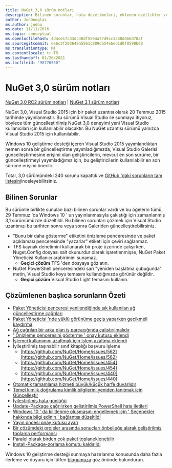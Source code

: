 ```yaml
---
title: NuGet 3,0 sürüm notları
description: Bilinen sorunlar, hata düzeltmeleri, eklenen özellikler ve CCR 'ler dahil olmak üzere NuGet 3.0.0 için sürüm notları.
author: JonDouglas
ms.author: jodou
ms.date: 11/11/2016
ms.topic: conceptual
ms.openlocfilehash: 4d4ce17c33dc38df5504a77d9cc3530d466d70af
ms.sourcegitcommit: ee6c3f203648a5561c809db54ebeb1d0f0598b68
ms.translationtype: MT
ms.contentlocale: tr-TR
ms.lasthandoff: 01/26/2021
ms.locfileid: "98776550"
---
```

# <a name="nuget-30-release-notes"></a>NuGet 3,0 sürüm notları

[NuGet 3,0 RC2 sürüm notları](../release-notes/nuget-3.0-RC2.md)  |  [NuGet 3,1 sürüm notları](../release-notes/nuget-3.1.md)

NuGet 3,0, Visual Studio 2015 için bir paket uzantısı olarak 20 Temmuz 2015 tarihinde yayınlanmıştır. Bu sürümü Visual Studio ile sunmaya itiyoruz, böylece tüm güncelleştirilmiş NuGet 3,0 deneyimi yeni Visual Studio kullanıcıları için kullanılabilir olacaktır. Bu NuGet uzantısı sürümü yalnızca Visual Studio 2015 için kullanılabilir.

Windows 10 geliştirme desteği içeren Visual Studio 2015 yayımlandıktan hemen sonra bir güncelleştirme yayımladığımızda, Visual Studio Galerisi güncelleştirmesine erişimi olan geliştiricilerin, mevcut en son sürüme, bir güncelleştirmeyi yayımladığımız için, bu geliştiricilerin kullanılabilir en son sürüme erişimi önerilir.

Total, 3,0 sürümündeki 240 sorunu kapattık ve [GitHub 'daki sorunların tam listesini](https://github.com/NuGet/Home/issues?q=milestone%3A3.0.0-RTM+is%3Aclosed)inceleyebilirsiniz.

## <a name="known-issues"></a>Bilinen Sorunlar

Bu sürümle birlikte sunulan bazı bilinen sorunlar vardı ve bu öğelerin tümü, 29 Temmuz 'da Windows 10 ' un yayınlanmasıyla çakıştığı için zamanlanmış 3,1 sürümümüzde düzeltildi.  Bu bilinen sorunları çözmek için Visual Studio uzantınızı bu tarihten sonra veya sonra Galeriden güncelleştirebilirsiniz.

*  "Bunu bir daha gösterme" etiketini önizleme penceresinde ve paket açıklaması penceresinde "yazarlar" etiketi için çeviri sağlanmaz.
*  TFS kaynak denetimini kullanarak bir proje üzerinde çalışırken, Nuget.Config dosyası salt okunurdur olarak işaretlenmişse, NuGet Paket Yöneticisi Kullanıcı arabirimini sunamaz.
   * **Geçici çözüm** TFS 'den dosyaya göz atın.
*  NuGet PowerShell penceresindeki sarı "yeniden başlatma çubuğunda" metin, Visual Studio koyu temasını kullandığınızda görünür değildir.
   * **Geçici çözüm** Visual Studio Light temasını kullanın.


## <a name="summary-of-top-issues-resolved"></a>Çözümlenen başlıca sorunların Özeti

* [Paket Yöneticisi penceresi yenilendiğinde sık kullanılan ağ güncelleştirme çağrıları](https://github.com/NuGet/Home/issues/515)
* [Paket Yöneticisi 'nde yüklü görünüme geçiş yaparken gecikmeli kaydırma](https://github.com/NuGet/Home/issues/519)
* [Ağ çağrıları bir arka plan iş parçacığında çalıştırılmalıdır](https://github.com/NuGet/Home/issues/516)
* [' Önizleme penceresini gösterme ' onay kutusu eklendi](https://github.com/NuGet/Home/issues/566)
* [İşlemci kullanımını azaltmak için işlem azaltma eklendi](https://github.com/NuGet/Home/issues/356)
* İyileştirilmiş taşınabilir sınıf kitaplığı başvuru işleme
    * [https://github.com/NuGet/Home/issues/562](https://github.com/NuGet/Home/issues/562)
    * [https://github.com/NuGet/Home/issues/454](https://github.com/NuGet/Home/issues/454)
    * [https://github.com/NuGet/Home/issues/440](https://github.com/NuGet/Home/issues/440)
* [Otomatik tamamlama hizmeti büyük/küçük harfe duyarlıdır](https://github.com/NuGet/Home/issues/198)
* [Temel kimlik doğrulama kimlik bilgilerini yeniden tanıtmak için Güncelleştir](https://github.com/NuGet/Home/issues/456)
* [İyileştirilmiş hata günlüğü](https://github.com/NuGet/Home/issues/407)
* [Update-Package çağrılırken geliştirilmiş PowerShell hata iletileri](https://github.com/NuGet/Home/issues/5)
* [Windows 10 ' da kilitlenme oluşmasını engellemek için ' Seçenekler hakkında bilgi edinin ' bağlantısı düzeltildi](https://github.com/NuGet/Home/issues/822)
* [Yayın öncesi onay kutusu ayarı](https://github.com/NuGet/Home/issues/732)
* [Bir çözümdeki projeler arasında sonuçları önbelleğe alarak geliştirilmiş toplama performansı](https://github.com/NuGet/Home/issues/721)
* [Paralel olarak birden çok paket toplaneklenebilir](https://github.com/NuGet/Home/issues/713)
* [Install-Package-zorlama komutu kaldırıldı](https://github.com/NuGet/Home/issues/697)

Windows 10 geliştirme desteği sunmaya hazırlanma konusunda daha fazla ilerleme ve duyuru için lütfen [blogumuza](http://blog.nuget.org) göz önünde bulundurun.
